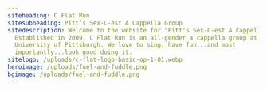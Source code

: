 ```yaml
---
siteheading: C Flat Run
sitesubheading: Pitt’s Sex-C-est A Cappella Group
sitedescription: Welcome to the website for "Pitt's Sex-C-est A Cappella Group"!
  Established in 2009, C Flat Run is an all-gender a cappella group at the
  University of Pittsburgh. We love to sing, have fun...and most
  importantly...look good doing it.
sitelogo: /uploads/c-flat-logo-basic-op-1-01.webp
heroimage: /uploads/fuel-and-fuddle.png
bgimage: /uploads/fuel-and-fuddle.png
---
```

